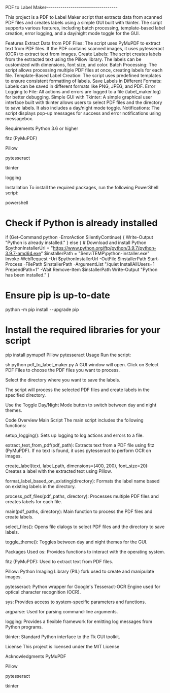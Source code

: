 
PDF to Label Maker-----------------------------------

This project is a PDF to Label Maker script that extracts data from scanned PDF files and creates labels using a simple GUI built with tkinter. The script supports various features, including batch processing, template-based label creation, error logging, and a day/night mode toggle for the GUI.

Features
Extract Data from PDF Files: The script uses PyMuPDF to extract text from PDF files. If the PDF contains scanned images, it uses pytesseract (OCR) to extract text from images.
Create Labels: The script creates labels from the extracted text using the Pillow library. The labels can be customized with dimensions, font size, and color.
Batch Processing: The script allows processing multiple PDF files at once, creating labels for each file.
Template-Based Label Creation: The script uses predefined templates to ensure consistent formatting of labels.
Save Labels in Different Formats: Labels can be saved in different formats like PNG, JPEG, and PDF.
Error Logging to File: All actions and errors are logged to a file (label_maker.log) for better debugging.
Simple GUI with Tkinter: A simple graphical user interface built with tkinter allows users to select PDF files and the directory to save labels. It also includes a day/night mode toggle.
Notifications: The script displays pop-up messages for success and error notifications using messagebox.

Requirements
Python 3.6 or higher

fitz (PyMuPDF)

Pillow

pytesseract

tkinter

logging

Installation
To install the required packages, run the following PowerShell script:

powershell
# Check if Python is already installed
if (Get-Command python -ErrorAction SilentlyContinue) {
    Write-Output "Python is already installed."
} else {
    # Download and install Python
    $pythonInstallerUrl = "https://www.python.org/ftp/python/3.9.7/python-3.9.7-amd64.exe"
    $installerPath = "$env:TEMP\python-installer.exe"
    Invoke-WebRequest -Uri $pythonInstallerUrl -OutFile $installerPath
    Start-Process -FilePath $installerPath -ArgumentList "/quiet InstallAllUsers=1 PrependPath=1" -Wait
    Remove-Item $installerPath
    Write-Output "Python has been installed."
}

# Ensure pip is up-to-date
python -m pip install --upgrade pip

# Install the required libraries for your script
pip install pymupdf Pillow pytesseract
Usage
Run the script:

sh
python pdf_to_label_maker.py
A GUI window will open. Click on Select PDF Files to choose the PDF files you want to process.

Select the directory where you want to save the labels.

The script will process the selected PDF files and create labels in the specified directory.

Use the Toggle Day/Night Mode button to switch between day and night themes.

Code Overview
Main Script
The main script includes the following functions:

setup_logging(): Sets up logging to log actions and errors to a file.

extract_text_from_pdf(pdf_path): Extracts text from a PDF file using fitz (PyMuPDF). If no text is found, it uses pytesseract to perform OCR on images.

create_label(text, label_path, dimensions=(400, 200), font_size=20): Creates a label with the extracted text using Pillow.

format_label_based_on_existing(directory): Formats the label name based on existing labels in the directory.

process_pdf_files(pdf_paths, directory): Processes multiple PDF files and creates labels for each file.

main(pdf_paths, directory): Main function to process the PDF files and create labels.

select_files(): Opens file dialogs to select PDF files and the directory to save labels.

toggle_theme(): Toggles between day and night themes for the GUI.

Packages Used
os: Provides functions to interact with the operating system.

fitz (PyMuPDF): Used to extract text from PDF files.

Pillow: Python Imaging Library (PIL) fork used to create and manipulate images.

pytesseract: Python wrapper for Google's Tesseract-OCR Engine used for optical character recognition (OCR).

sys: Provides access to system-specific parameters and functions.

argparse: Used for parsing command-line arguments.

logging: Provides a flexible framework for emitting log messages from Python programs.

tkinter: Standard Python interface to the Tk GUI toolkit.

License
This project is licensed under the MIT License

Acknowledgments
PyMuPDF

Pillow

pytesseract

tkinter
